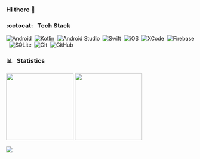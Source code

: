 ### Hi there 👋

### :octocat: &nbsp; Tech Stack

![Android](https://img.shields.io/badge/-Android-066A00?style=flat&logo=android)&nbsp;
![Kotlin](https://img.shields.io/badge/-Kotlin-005E7C?style=flat&logo=kotlin)&nbsp;
![Android Studio](https://img.shields.io/badge/-Android%20Studio-802700?style=flat&logo=android)&nbsp;
![Swift](https://img.shields.io/badge/-Swift-7C5300?style=flat&logo=swift)&nbsp;
![iOS](https://img.shields.io/badge/-iOS-505050?style=flat&logo=apple)&nbsp;
![XCode](https://img.shields.io/badge/-XCode-00526D?style=flat&logo=xcode)&nbsp;
![Firebase](https://img.shields.io/badge/-Firebase-898900?style=flat&logo=firebase)&nbsp;
![SQLite](https://img.shields.io/badge/-SQLite-066A00?style=flat&logo=sqlite)&nbsp;
![Git](https://img.shields.io/badge/-Git-505050?style=flat&logo=git)&nbsp;
![GitHub](https://img.shields.io/badge/-GitHub-802700?style=flat&logo=github)&nbsp;  

### :bar_chart: &nbsp; Statistics

<p>
<img height="180em" src="https://github-readme-stats-eight-theta.vercel.app/api?username=omercankoc&show_icons=true&theme=algolia&include_all_commits=true&count_private=true"/>
<img height="180em" src="https://github-readme-stats-eight-theta.vercel.app/api/top-langs/?username=omercankoc&layout=compact&langs_count=8&theme=algolia"/>
</p>

<p>
<a href="mailto:omercankoc@icloud.com"><img src="https://img.shields.io/badge/-Send%20to%20Mail-D14836?style=flat&logo=icloud&logoColor=white"/></a>
</p>
